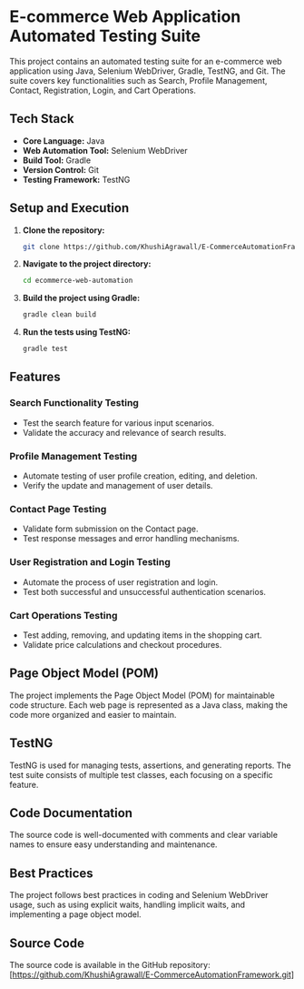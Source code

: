 # E-commerce Web Application Automated Testing Suite

This project contains an automated testing suite for an e-commerce web application using Java, Selenium WebDriver, Gradle, TestNG, and Git. The suite covers key functionalities such as Search, Profile Management, Contact, Registration, Login, and Cart Operations.

## Tech Stack
- **Core Language:** Java
- **Web Automation Tool:** Selenium WebDriver
- **Build Tool:** Gradle
- **Version Control:** Git
- **Testing Framework:** TestNG

## Setup and Execution
1. **Clone the repository:**
    ```bash
    git clone https://github.com/KhushiAgrawall/E-CommerceAutomationFramework.git
    ```

2. **Navigate to the project directory:**
    ```bash
    cd ecommerce-web-automation
    ```

3. **Build the project using Gradle:**
    ```bash
    gradle clean build
    ```

4. **Run the tests using TestNG:**
    ```bash
    gradle test
    ```

## Features

### Search Functionality Testing
- Test the search feature for various input scenarios.
- Validate the accuracy and relevance of search results.

### Profile Management Testing
- Automate testing of user profile creation, editing, and deletion.
- Verify the update and management of user details.

### Contact Page Testing
- Validate form submission on the Contact page.
- Test response messages and error handling mechanisms.

### User Registration and Login Testing
- Automate the process of user registration and login.
- Test both successful and unsuccessful authentication scenarios.

### Cart Operations Testing
- Test adding, removing, and updating items in the shopping cart.
- Validate price calculations and checkout procedures.

## Page Object Model (POM)
The project implements the Page Object Model (POM) for maintainable code structure. Each web page is represented as a Java class, making the code more organized and easier to maintain.

## TestNG
TestNG is used for managing tests, assertions, and generating reports. The test suite consists of multiple test classes, each focusing on a specific feature.

## Code Documentation
The source code is well-documented with comments and clear variable names to ensure easy understanding and maintenance.

## Best Practices
The project follows best practices in coding and Selenium WebDriver usage, such as using explicit waits, handling implicit waits, and implementing a page object model.

## Source Code
The source code is available in the GitHub repository: [https://github.com/KhushiAgrawall/E-CommerceAutomationFramework.git]